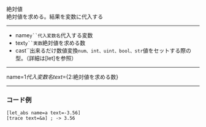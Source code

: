 絶対値  
絶対値を求める。結果を変数に代入する

***
- name`y``代入変数名`代入する変数
- text`y``実数`絶対値を求める数
- cast``出来るだけ数値変換`num、int、uint、bool、str`値をセットする際の型。（詳細は[let]を参照）

***
name=${1{{代入変数名}}} text=${2:絶対値を求める数}

***
### コード例
~~~skynovel
[let_abs name=a text=-3.56]
[trace text=&a] ; -> 3.56
~~~
